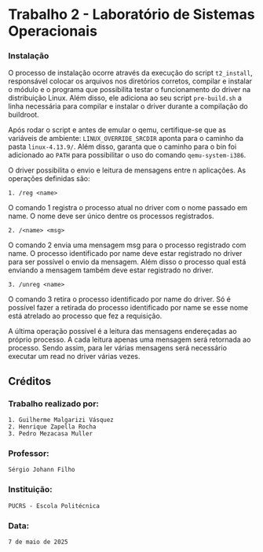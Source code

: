 # Trabalho 2 - Laboratório de Sistemas Operacionais

### Instalação

O processo de instalação ocorre através da execução do script `t2_install`, responsável 
colocar os arquivos nos diretórios corretos, compilar e instalar o módulo e o programa
que possibilita testar o funcionamento do driver na distribuição Linux. Além disso,
ele adiciona ao seu script `pre-build.sh` a linha necessária para compilar e instalar o
driver durante a compilação do buildroot.

Após rodar o script e antes de emular o qemu, certifique-se que as variáveis de ambiente:
`LINUX_OVERRIDE_SRCDIR` aponta para o caminho da pasta `linux-4.13.9/`. Além disso, garanta
que o caminho para o bin foi adicionado ao `PATH` para possibilitar o uso do comando
`qemu-system-i386`.

O driver possibilita o envio e leitura de mensagens entre n aplicações. As operações definidas
são:

    1. /reg <name>

O comando 1 registra o processo atual no driver com o nome passado em name. O nome deve
ser único dentre os processos registrados.

    2. /<name> <msg>

O comando 2 envia uma mensagem msg para o processo registrado com name. O processo
identificado por name deve estar registrado no driver para ser possível o envio da 
mensagem. Além disso o processo qual está enviando a mensagem também deve estar 
registrado no driver.

    3. /unreg <name>

O comando 3 retira o processo identificado por name do driver. Só é possível fazer
a retirada do processo identificado por name se esse nome está atrelado ao processo
que fez a requisição.

A última operação possível é a leitura das mensagens endereçadas ao próprio processo.
A cada leitura apenas uma mensagem será retornada ao processo. Sendo assim, para ler
várias mensagens será necessário executar um read no driver várias vezes.

## Créditos

### Trabalho realizado por:

    1. Guilherme Malgarizi Vásquez
    2. Henrique Zapella Rocha
    3. Pedro Mezacasa Muller

### Professor: 
    Sérgio Johann Filho

### Instituição:
    PUCRS - Escola Politécnica

### Data:
    7 de maio de 2025